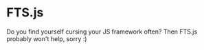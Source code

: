 # FTS.js
Do you find yourself cursing your JS framework often? Then FTS.js probably won't help, sorry :)
